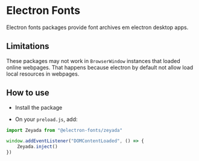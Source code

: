 # Electron Fonts

Electron fonts packages provide font archives em electron desktop apps.

## Limitations

These packages may not work in `BrowserWindow` instances that loaded online webpages. That happens because electron by default not allow load local resources in webpages.

## How to use

* Install the package

* On your `preload.js`, add:

```ts
import Zeyada from "@electron-fonts/zeyada"

window.addEventListener("DOMContentLoaded", () => {
    Zeyada.inject()
})
```